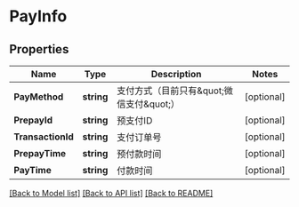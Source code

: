 # PayInfo

## Properties

Name | Type | Description | Notes
------------ | ------------- | ------------- | -------------
**PayMethod** | **string** | 支付方式（目前只有\&quot;微信支付\&quot;） | [optional] 
**PrepayId** | **string** | 预支付ID | [optional] 
**TransactionId** | **string** | 支付订单号 | [optional] 
**PrepayTime** | **string** | 预付款时间 | [optional] 
**PayTime** | **string** | 付款时间 | [optional] 

[[Back to Model list]](../README.md#documentation-for-models) [[Back to API list]](../README.md#documentation-for-api-endpoints) [[Back to README]](../README.md)


